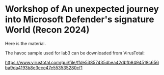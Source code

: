 # Workshop of An unexpected journey into Microsoft Defender's signature World (Recon 2024)

Here is the material.

The havoc sample used for lab3 can be downloaded from VirusTotal:

https://www.virustotal.com/gui/file/ffde53857435dbea42dbfb9494518c656ba9da4193b8e3ece47e553535280cf1


